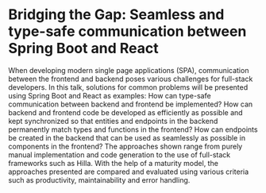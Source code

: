 # Bridging the Gap: Seamless and type-safe communication between Spring Boot and React

When developing modern single page applications (SPA), communication between the frontend and backend poses various challenges for full-stack developers. In this talk, solutions for common problems will be presented using Spring Boot and React as examples: How can type-safe communication between backend and frontend be implemented? How can backend and frontend code be developed as efficiently as possible and kept synchronized so that entities and endpoints in the backend permanently match types and functions in the frontend? How can endpoints be created in the backend that can be used as seamlessly as possible in components in the frontend?
The approaches shown range from purely manual implementation and code generation to the use of full-stack frameworks such as Hilla.
With the help of a maturity model, the approaches presented are compared and evaluated using various criteria such as productivity, maintainability and error handling.